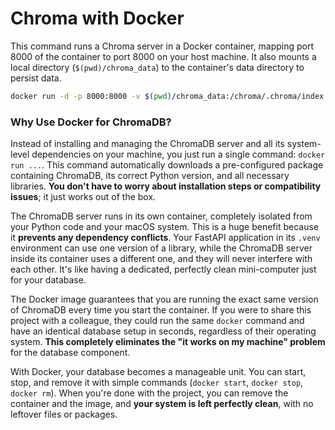# Chroma with Docker

This command runs a Chroma server in a Docker container, mapping port 8000 of the container to port 8000 on your host machine. It also mounts a local directory (`$(pwd)/chroma_data`) to the container's data directory to persist data.   

```bash
docker run -d -p 8000:8000 -v $(pwd)/chroma_data:/chroma/.chroma/index --name chroma-server chromadb/chroma
```

### Why Use Docker for ChromaDB? 

Instead of installing and managing the ChromaDB server and all its system-level dependencies on your machine, you just run a single command: `docker run ...`. This command automatically downloads a pre-configured package containing ChromaDB, its correct Python version, and all necessary libraries. **You don't have to worry about installation steps or compatibility issues**; it just works out of the box.

The ChromaDB server runs in its own container, completely isolated from your Python code and your macOS system. This is a huge benefit because it **prevents any dependency conflicts**. Your FastAPI application in its `.venv` environment can use one version of a library, while the ChromaDB server inside its container uses a different one, and they will never interfere with each other. It's like having a dedicated, perfectly clean mini-computer just for your database.

The Docker image guarantees that you are running the exact same version of ChromaDB every time you start the container. If you were to share this project with a colleague, they could run the same `docker` command and have an identical database setup in seconds, regardless of their operating system. **This completely eliminates the "it works on my machine" problem** for the database component.


With Docker, your database becomes a manageable unit. You can start, stop, and remove it with simple commands (`docker start`, `docker stop`, `docker rm`). When you're done with the project, you can remove the container and the image, and **your system is left perfectly clean**, with no leftover files or packages.